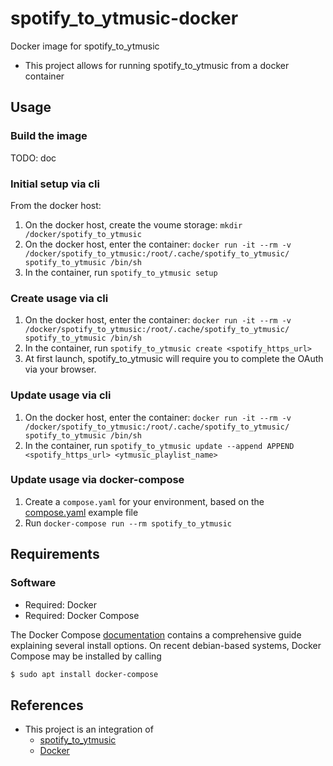 # spotify_to_ytmusic-docker
Docker image for spotify_to_ytmusic

* This project allows for running spotify_to_ytmusic from a docker container

## Usage
### Build the image
TODO: doc

### Initial setup via cli
From the docker host:
1. On the docker host, create the voume storage: `mkdir /docker/spotify_to_ytmusic`
1. On the docker host, enter the container: `docker run -it --rm -v /docker/spotify_to_ytmusic:/root/.cache/spotify_to_ytmusic/ spotify_to_ytmusic /bin/sh`
1. In the container, run `spotify_to_ytmusic setup`

### Create usage via cli

1. On the docker host, enter the container: `docker run -it --rm -v /docker/spotify_to_ytmusic:/root/.cache/spotify_to_ytmusic/ spotify_to_ytmusic /bin/sh`
1. In the container, run `spotify_to_ytmusic create <spotify_https_url>`
1. At first launch, spotify_to_ytmusic will require you to complete the OAuth via your browser.

### Update usage via cli

1. On the docker host, enter the container: `docker run -it --rm -v /docker/spotify_to_ytmusic:/root/.cache/spotify_to_ytmusic/ spotify_to_ytmusic /bin/sh`
1. In the container, run `spotify_to_ytmusic update --append APPEND <spotify_https_url> <ytmusic_playlist_name>`

### Update usage via docker-compose
1. Create a `compose.yaml` for your environment, based on the [compose.yaml](compose.yaml) example file
1. Run `docker-compose run --rm spotify_to_ytmusic`

## Requirements
### Software
* Required: Docker
* Required: Docker Compose

The Docker Compose [documentation](https://docs.docker.com/compose/install/)
contains a comprehensive guide explaining several install options. On recent debian-based systems, Docker Compose may be installed by calling
  ```sh
  $ sudo apt install docker-compose
  ```

## References
* This project is an integration of
  * [spotify_to_ytmusic](https://github.com/sigma67/spotify_to_ytmusic)
  * [Docker](https://www.docker.com)